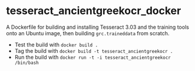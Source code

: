 tesseract_ancientgreekocr_docker
================================

A Dockerfile for building and installing Tesseract 3.03 and the training tools onto an Ubuntu image, then building `grc.traineddata` from scratch.

* Test the build with `docker build .`
* Tag the build with `docker build -t tesseract_ancientgreekocr .`
* Run the build with `docker run -t -i tesseract_ancientgreekocr /bin/bash`
